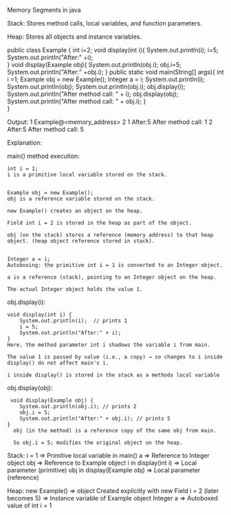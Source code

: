 Memory Segments in java

Stack:
  Stores method calls, local variables, and function parameters.

Heap:
   Stores all objects and instance variables.


public class Example {
    int i=2;
    void display(int i){
        System.out.println(i);
        i=5;
        System.out.println("After:" +i);   
     }
     void display(Example obj){
        System.out.println(obj.i);
        obj.i=5;
        System.out.println("After:" +obj.i);
     }
    public static void main(String[] args){
        int i =1;
        Example obj = new Example();
        Integer a = i;
        System.out.println(i); 
        System.out.println(obj);
        System.out.println(obj.i);
        obj.display(i);
        System.out.println("After method call: " + i); 
        obj.display(obj);
        System.out.println("After method call: " + obj.i);
    }    
}

Output:
  1
  Example@<memory_address>
  2
  1
  After:5
  After method call: 1
  2
  After:5
  After method call: 5

Explanation:

   main() method execution:
    
    int i = 1;
    i is a primitive local variable stored on the stack.
    
    
    Example obj = new Example();
    obj is a reference variable stored on the stack.
    
    new Example() creates an object on the heap.
    
    Field int i = 2 is stored in the heap as part of the object.
    
    obj (on the stack) stores a reference (memory address) to that heap object. (heap object reference stored in stack).
    
    
    Integer a = i;
    Autoboxing: the primitive int i = 1 is converted to an Integer object.
    
    a is a reference (stack), pointing to an Integer object on the heap.
    
    The actual Integer object holds the value 1.
    
    
  obj.display(i):
    
    void display(int i) {
        System.out.println(i);  // prints 1
        i = 5;
        System.out.println("After:" + i); 
    }
    Here, the method parameter int i shadows the variable i from main.
    
    The value 1 is passed by value (i.e., a copy) → so changes to i inside display() do not affect main's i.
    
    i inside display() is stored in the stack as a methods local variable

   obj.display(obj):
   
     void display(Example obj) {
        System.out.println(obj.i); // prints 2
        obj.i = 5;
        System.out.println("After:" + obj.i); // prints 5
    }
      obj (in the method) is a reference copy of the same obj from main.
      
      So obj.i = 5; modifies the original object on the heap.


Stack:
  i = 1 => Primitive local variable in main()
  a	=> Reference to Integer object
  obj => Reference to Example object
  i in display(int i) => Local parameter (primitive)
  obj in display(Example obj) => Local parameter (reference)

Heap:
  new Example() => object	Created explicitly with new
  Field i = 2 (later becomes 5) =>	Instance variable of Example object
  Integer a	=> Autoboxed value of int i = 1




